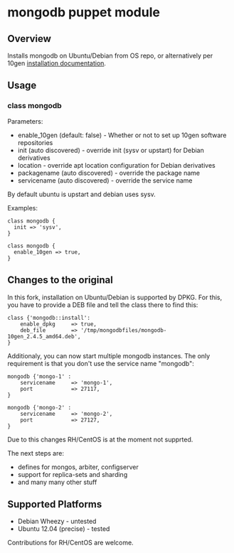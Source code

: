 # mongodb puppet module

## Overview

Installs mongodb on Ubuntu/Debian from OS repo, or alternatively per 10gen [installation documentation](http://www.mongodb.org/display/DOCS/Ubuntu+and+Debian+packages).

## Usage

### class mongodb

Parameters:
* enable_10gen (default: false) - Whether or not to set up 10gen software repositories
* init (auto discovered) - override init (sysv or upstart) for Debian derivatives
* location - override apt location configuration for Debian derivatives
* packagename (auto discovered) - override the package name
* servicename (auto discovered) - override the service name

By default ubuntu is upstart and debian uses sysv.

Examples:

    class mongodb {
      init => 'sysv',
    }

    class mongodb {
      enable_10gen => true,
    }


## Changes to the original
In this fork, installation on Ubuntu/Debian is supported by DPKG. For this, you have to provide a DEB file and tell the class there to find this:

    class {'mongodb::install':
        enable_dpkg     => true,
        deb_file        => '/tmp/mongodbfiles/mongodb-10gen_2.4.5_amd64.deb',
    }

Additionaly, you can now start multiple mongodb instances. The only requirement is that you don't use the service name "mongodb":

    mongodb {'mongo-1' :
        servicename     => 'mongo-1',
        port            => 27117,
    }

    mongodb {'mongo-2' :
        servicename     => 'mongo-2',
        port            => 27127,
    }

Due to this changes RH/CentOS is at the moment not supprted.

The next steps are:

* defines for mongos, arbiter, configserver
* support for replica-sets and sharding
* and many many other stuff    

## Supported Platforms

* Debian Wheezy - untested
* Ubuntu 12.04 (precise) - tested

Contributions for RH/CentOS are welcome.
